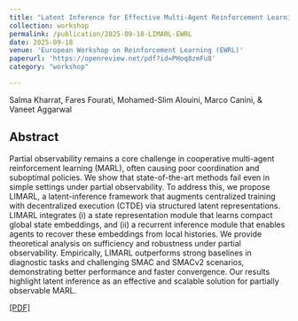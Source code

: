 ```yaml
---
title: "Latent Inference for Effective Multi-Agent Reinforcement Learning under Partial Observability"
collection: workshop
permalink: /publication/2025-09-18-LIMARL-EWRL
date: 2025-09-18
venue: 'European Workshop on Reinforcement Learning (EWRL)'
paperurl: 'https://openreview.net/pdf?id=PHoq8zmFu8'
category: "workshop"

---
```

Salma Kharrat, Fares Fourati, Mohamed-Slim Alouini,  Marco Canini, & Vaneet Aggarwal

## Abstract
Partial observability remains a core challenge in cooperative multi-agent reinforcement learning (MARL), often causing poor coordination and suboptimal policies.
We show that state-of-the-art methods fail even in simple settings under partial
observability. To address this, we propose LIMARL, a latent-inference framework that augments centralized training with decentralized execution (CTDE) via
structured latent representations. LIMARL integrates (i) a state representation
module that learns compact global state embeddings, and (ii) a recurrent inference
module that enables agents to recover these embeddings from local histories. We
provide theoretical analysis on sufficiency and robustness under partial observability. Empirically, LIMARL outperforms strong baselines in diagnostic tasks
and challenging SMAC and SMACv2 scenarios, demonstrating better performance
and faster convergence. Our results highlight latent inference as an effective and
scalable solution for partially observable MARL.

[[PDF]](https://openreview.net/pdf?id=PHoq8zmFu8)